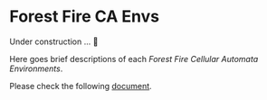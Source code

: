 # Forest Fire CA Envs

Under construction ... :construction:

Here goes brief descriptions of each _Forest Fire Cellular Automata Environments_.

Please check the following [document](./CONTRIBUTING.md#directory-organization).
